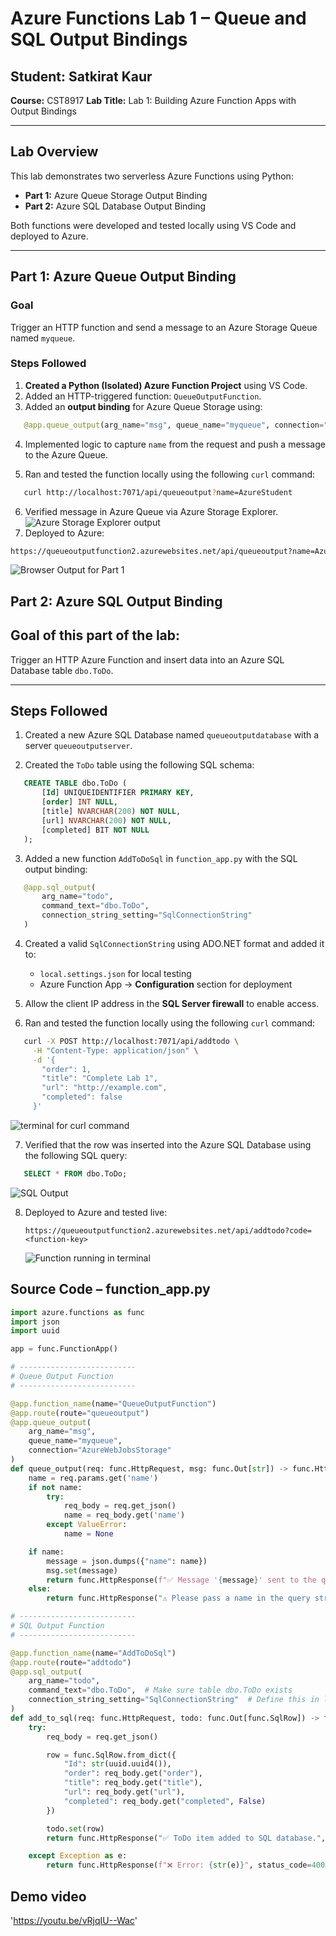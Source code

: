 # Azure Functions Lab 1 – Queue and SQL Output Bindings

## Student: Satkirat Kaur  
**Course:** CST8917
**Lab Title:** Lab 1: Building Azure Function Apps with Output Bindings  

---

## Lab Overview

This lab demonstrates two serverless Azure Functions using Python:

- **Part 1:** Azure Queue Storage Output Binding
- **Part 2:** Azure SQL Database Output Binding

Both functions were developed and tested locally using VS Code and deployed to Azure.

---

## Part 1: Azure Queue Output Binding

### Goal

Trigger an HTTP function and send a message to an Azure Storage Queue named `myqueue`.

### Steps Followed

1. **Created a Python (Isolated) Azure Function Project** using VS Code.
2. Added an HTTP-triggered function: `QueueOutputFunction`.
3. Added an **output binding** for Azure Queue Storage using:
```python
   @app.queue_output(arg_name="msg", queue_name="myqueue", connection="AzureWebJobsStorage")
```
4. Implemented logic to capture `name` from the request and push a message to the Azure Queue.

5. Ran and tested the function locally using the following `curl` command:

```bash
   curl http://localhost:7071/api/queueoutput?name=AzureStudent
```
6.	Verified message in Azure Queue via Azure Storage Explorer.
   ![Azure Storage Explorer output](https://github.com/Satkirat-kaur/AzureFunctions-Lab1/blob/main/Screenshots/queue%20output%20in%20azure%20explorer.png)
8.	Deployed to Azure:
```bash
https://queueoutputfunction2.azurewebsites.net/api/queueoutput?name=AzureStudent
```
![Browser Output for Part 1](https://github.com/Satkirat-kaur/AzureFunctions-Lab1/blob/main/Screenshots/Output%201.png)
## Part 2: Azure SQL Output Binding

## Goal of this part of the lab:
Trigger an HTTP Azure Function and insert data into an Azure SQL Database table `dbo.ToDo`.

---

## Steps Followed

1. Created a new Azure SQL Database named `queueoutputdatabase` with a server `queueoutputserver`.

2. Created the `ToDo` table using the following SQL schema:

```sql
   CREATE TABLE dbo.ToDo (
       [Id] UNIQUEIDENTIFIER PRIMARY KEY,
       [order] INT NULL,
       [title] NVARCHAR(200) NOT NULL,
       [url] NVARCHAR(200) NOT NULL,
       [completed] BIT NOT NULL
   );
```

3. Added a new function `AddToDoSql` in `function_app.py` with the SQL output binding:

```python
   @app.sql_output(
       arg_name="todo",
       command_text="dbo.ToDo",
       connection_string_setting="SqlConnectionString"
   )
```

4. Created a valid `SqlConnectionString` using ADO.NET format and added it to:
   - `local.settings.json` for local testing
   - Azure Function App → **Configuration** section for deployment

5. Allow the client IP address in the **SQL Server firewall** to enable access.

6. Ran and tested the function locally using the following `curl` command:

```bash
   curl -X POST http://localhost:7071/api/addtodo \
     -H "Content-Type: application/json" \
     -d '{
       "order": 1,
       "title": "Complete Lab 1",
       "url": "http://example.com",
       "completed": false
     }'
```
![terminal for curl command](https://github.com/Satkirat-kaur/AzureFunctions-Lab1/blob/main/Screenshots/item%20added%20to%20sql%20table%20via%20vs%20code%20terminal.png)

7. Verified that the row was inserted into the Azure SQL Database using the following SQL query:

```sql
   SELECT * FROM dbo.ToDo;
```
![SQL Output](https://github.com/Satkirat-kaur/AzureFunctions-Lab1/blob/main/Screenshots/sql%20query%20output%20in%20azure.png)

8. Deployed to Azure and tested live:

   `https://queueoutputfunction2.azurewebsites.net/api/addtodo?code=<function-key>`

   ![Function running in terminal](https://github.com/Satkirat-kaur/AzureFunctions-Lab1/blob/main/Screenshots/Terminal%20output%20for%20func%20start%20for%20step%202.png)

## Source Code – function_app.py

```python
import azure.functions as func
import json
import uuid

app = func.FunctionApp()

# --------------------------
# Queue Output Function
# --------------------------

@app.function_name(name="QueueOutputFunction")
@app.route(route="queueoutput")
@app.queue_output(
    arg_name="msg",
    queue_name="myqueue",
    connection="AzureWebJobsStorage"
)
def queue_output(req: func.HttpRequest, msg: func.Out[str]) -> func.HttpResponse:
    name = req.params.get('name')
    if not name:
        try:
            req_body = req.get_json()
            name = req_body.get('name')
        except ValueError:
            name = None

    if name:
        message = json.dumps({"name": name})
        msg.set(message)
        return func.HttpResponse(f"✅ Message '{message}' sent to the queue.")
    else:
        return func.HttpResponse("⚠️ Please pass a name in the query string or body.", status_code=400)

# --------------------------
# SQL Output Function
# --------------------------

@app.function_name(name="AddToDoSql")
@app.route(route="addtodo")
@app.sql_output(
    arg_name="todo",
    command_text="dbo.ToDo",  # Make sure table dbo.ToDo exists
    connection_string_setting="SqlConnectionString"  # Define this in local.settings.json
)
def add_to_sql(req: func.HttpRequest, todo: func.Out[func.SqlRow]) -> func.HttpResponse:
    try:
        req_body = req.get_json()

        row = func.SqlRow.from_dict({
            "Id": str(uuid.uuid4()),
            "order": req_body.get("order"),
            "title": req_body.get("title"),
            "url": req_body.get("url"),
            "completed": req_body.get("completed", False)
        })

        todo.set(row)
        return func.HttpResponse("✅ ToDo item added to SQL database.", status_code=201)

    except Exception as e:
        return func.HttpResponse(f"❌ Error: {str(e)}", status_code=400)
```

## Demo video

'https://youtu.be/vRjqIU--Wac'


